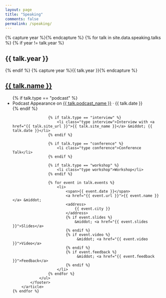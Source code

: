 ```yaml
---
layout: page
title: "Speaking"
comments: false
permalink: /speaking/
---
```


<div class="blog-archives speaking">
	{% capture year %}{% endcapture %}
	{% for talk in site.data.speaking.talks %}
		{% if year != talk.year %}
			<h2>{{ talk.year }}</h2>
		{% endif %}
		{% capture year %}{{ talk.year }}{% endcapture %}
		<article class="main-border">
			<h1><a href="{{ talk.url }}">{{ talk.name }}</a></h1>
			<footer>
				<ul>
					{% if talk.type == "podcast" %}
						<li class="type podcast">Podcast Appearance on <a href="{{ talk.podcast_url }}">{{ talk.podcast_name }}</a> &middot; {{ talk.date }}</li>
					{% endif %}

					{% if talk.type == "interview" %}
						<li class="type interview">Interview with <a href="{{ talk.site_url }}">{{ talk.site_name }}</a> &middot; {{ talk.date }}</li>
					{% endif %}

					{% if talk.type == "conference" %}
						<li class="type conference">Conference Talk</li>
					{% endif %}

					{% if talk.type == "workshop" %}
						<li class="type workshop">Workshop</li>
					{% endif %}

					{% for event in talk.events %}
						<li>
							<span>{{ event.date }}</span>
							<a href="{{ event.url }}">{{ event.name }}</a> &middot; 
							<address>
								{{ event.city }}
							</address>
							{% if event.slides %}
								&middot; <a href="{{ event.slides }}">Slides</a>
							{% endif %}
							{% if event.video %}
								 &middot; <a href="{{ event.video }}">Video</a>
							{% endif %}
							{% if event.feedback %}
								 &middot; <a href="{{ event.feedback }}">Feedback</a>
							{% endif %}
						</li>
					{% endfor %}
				</ul>
			</footer>
		</article>
	{% endfor %}
</div>
